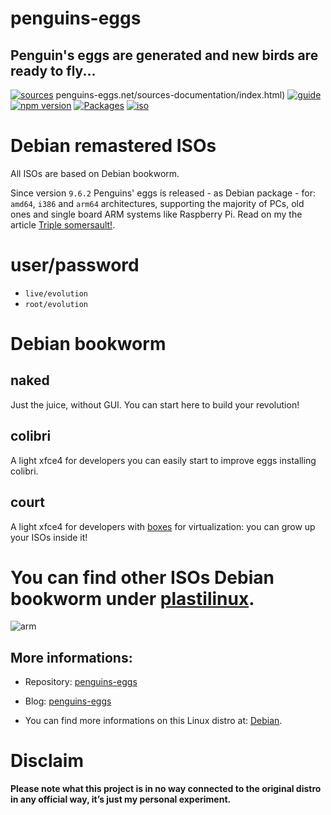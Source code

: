 penguins-eggs
=============

## Penguin&#39;s eggs are generated and new birds are ready to fly...
[![sources](https://img.shields.io/badge/github-sources-cyan)](https://github.com/pieroproietti/penguins-eggs)
penguins-eggs.net/sources-documentation/index.html)
[![guide](https://img.shields.io/badge/guide-penguin's%20eggs-cyan)](https://penguins-eggs.net/docs/Tutorial/eggs-users-guide)
[![npm version](https://img.shields.io/npm/v/penguins-eggs.svg)](https://npmjs.org/package/penguins-eggs)
[![Packages](https://img.shields.io/badge/packages-blue)](https://sourceforge.net/projects/penguins-eggs/files/Packages)
[![iso](https://img.shields.io/badge/iso-images-cyan)](https://sourceforge.net/projects/penguins-eggs/files/ISOS)

# Debian remastered ISOs

All ISOs are based on Debian bookworm.

Since version `9.6.2` Penguins' eggs is released - as Debian package - for: `amd64`, `i386` and `arm64` architectures, supporting the majority of PCs, old ones and single board ARM systems like Raspberry Pi. Read on my the article [Triple somersault!](https://penguins-eggs.net/blog/triple-somersault).

# user/password
* ```live/evolution```
* ```root/evolution```

# Debian bookworm
## **naked**
Just the juice, without GUI. You can start here to build your revolution!

##  **colibri**
A light xfce4 for developers you can easily start to improve eggs installing colibri.

##  **court**
A light xfce4 for developers with [boxes](https://help.gnome.org/users/gnome-boxes/stable/) for virtualization: you can grow up your ISOs inside it!

# You can find other ISOs Debian bookworm under [plastilinux](https://sourceforge.net/projects/penguins-eggs/files/ISOS/plastilinux/).


![arm](https://penguins-eggs.net/assets/images/arm64-first-egg-born-3f2dcb6a790a22d56e71dc5862fc5dc9.jpeg)



## More informations:

* Repository: [penguins-eggs](https://github.com/pieroproietti/penguins-eggs)
* Blog: [penguins-eggs](https://penguins-eggs.net)

* You can find more informations on this Linux distro at: [Debian](https://debian.org/).

# Disclaim
__Please note what this project is in no way connected to the original distro in any official way, it’s just my personal experiment.__

